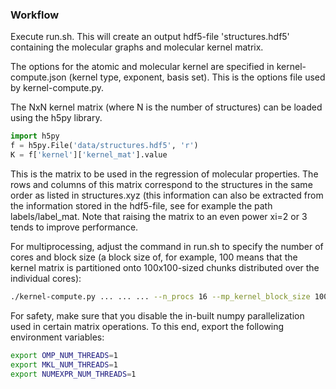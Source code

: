 
### Workflow

Execute run.sh. This will create an output hdf5-file 'structures.hdf5' containing the molecular graphs and molecular kernel matrix.

The options for the atomic and molecular kernel are specified in kernel-compute.json (kernel type, exponent, basis set). 
This is the options file used by kernel-compute.py.

The NxN kernel matrix (where N is the number of structures) can be loaded using the h5py library.
```python
import h5py
f = h5py.File('data/structures.hdf5', 'r')
K = f['kernel']['kernel_mat'].value
```

This is the matrix to be used in the regression of molecular properties. The rows and columns of this matrix correspond to the structures in the same order as listed in structures.xyz (this information can also be extracted from the information stored in the hdf5-file, see for example the path labels/label\_mat.
Note that raising the matrix to an even power xi=2 or 3 tends to improve performance.

For multiprocessing, adjust the command in run.sh to specify the number of cores and block size (a block size of, for example, 100 means that the kernel matrix is partitioned onto 100x100-sized chunks distributed over the individual cores):
```bash
./kernel-compute.py ... ... ... --n_procs 16 --mp_kernel_block_size 100
```
For safety, make sure that you disable the in-built numpy parallelization used in certain matrix operations. To this end, export the following environment variables:
```bash
export OMP_NUM_THREADS=1
export MKL_NUM_THREADS=1
export NUMEXPR_NUM_THREADS=1
```


